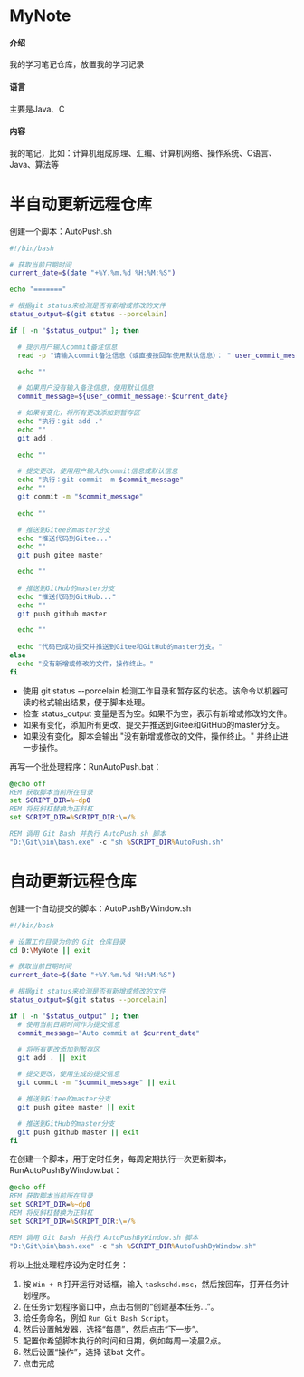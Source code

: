 # MyNote

#### 介绍
我的学习笔记仓库，放置我的学习记录

#### 语言
主要是Java、C

#### 内容
我的笔记，比如：计算机组成原理、汇编、计算机网络、操作系统、C语言、Java、算法等

# 半自动更新远程仓库

创建一个脚本：AutoPush.sh

```sh
#!/bin/bash

# 获取当前日期时间
current_date=$(date "+%Y.%m.%d %H:%M:%S")

echo "======="

# 根据git status来检测是否有新增或修改的文件
status_output=$(git status --porcelain)

if [ -n "$status_output" ]; then

  # 提示用户输入commit备注信息
  read -p "请输入commit备注信息（或直接按回车使用默认信息）： " user_commit_message

  echo ""

  # 如果用户没有输入备注信息，使用默认信息
  commit_message=${user_commit_message:-$current_date}

  # 如果有变化，将所有更改添加到暂存区
  echo "执行：git add ."
  echo ""
  git add .
  
  echo ""

  # 提交更改，使用用户输入的commit信息或默认信息
  echo "执行：git commit -m $commit_message"
  echo ""
  git commit -m "$commit_message"
  
  echo ""

  # 推送到Gitee的master分支
  echo "推送代码到Gitee..."
  echo ""
  git push gitee master

  echo ""
  
  # 推送到GitHub的master分支
  echo "推送代码到GitHub..."
  echo ""
  git push github master

  echo ""
  
  echo "代码已成功提交并推送到Gitee和GitHub的master分支。"
else
  echo "没有新增或修改的文件，操作终止。"
fi
```

+ 使用 git status --porcelain 检测工作目录和暂存区的状态。该命令以机器可读的格式输出结果，便于脚本处理。
+ 检查 status_output 变量是否为空。如果不为空，表示有新增或修改的文件。
+ 如果有变化，添加所有更改、提交并推送到Gitee和GitHub的master分支。
+ 如果没有变化，脚本会输出 "没有新增或修改的文件，操作终止。" 并终止进一步操作。

再写一个批处理程序：RunAutoPush.bat：

```bat
@echo off
REM 获取脚本当前所在目录
set SCRIPT_DIR=%~dp0
REM 将反斜杠替换为正斜杠
set SCRIPT_DIR=%SCRIPT_DIR:\=/%

REM 调用 Git Bash 并执行 AutoPush.sh 脚本
"D:\Git\bin\bash.exe" -c "sh %SCRIPT_DIR%AutoPush.sh"
```



# 自动更新远程仓库

创建一个自动提交的脚本：AutoPushByWindow.sh

```sh
#!/bin/bash

# 设置工作目录为你的 Git 仓库目录
cd D:\MyNote || exit

# 获取当前日期时间
current_date=$(date "+%Y.%m.%d %H:%M:%S")

# 根据git status来检测是否有新增或修改的文件
status_output=$(git status --porcelain)

if [ -n "$status_output" ]; then
  # 使用当前日期时间作为提交信息
  commit_message="Auto commit at $current_date"

  # 将所有更改添加到暂存区
  git add . || exit

  # 提交更改，使用生成的提交信息
  git commit -m "$commit_message" || exit

  # 推送到Gitee的master分支
  git push gitee master || exit

  # 推送到GitHub的master分支
  git push github master || exit
fi
```

在创建一个脚本，用于定时任务，每周定期执行一次更新脚本，RunAutoPushByWindow.bat：

```bat
@echo off
REM 获取脚本当前所在目录
set SCRIPT_DIR=%~dp0
REM 将反斜杠替换为正斜杠
set SCRIPT_DIR=%SCRIPT_DIR:\=/%

REM 调用 Git Bash 并执行 AutoPushByWindow.sh 脚本
"D:\Git\bin\bash.exe" -c "sh %SCRIPT_DIR%AutoPushByWindow.sh"
```

将以上批处理程序设为定时任务：

1. 按 `Win + R` 打开运行对话框，输入 `taskschd.msc`，然后按回车，打开任务计划程序。
2. 在任务计划程序窗口中，点击右侧的“创建基本任务…”。
3. 给任务命名，例如 `Run Git Bash Script`。
4. 然后设置触发器，选择“每周”，然后点击“下一步”。
5. 配置你希望脚本执行的时间和日期，例如每周一凌晨2点。
6. 然后设置“操作”，选择 该bat 文件。
7. 点击完成
